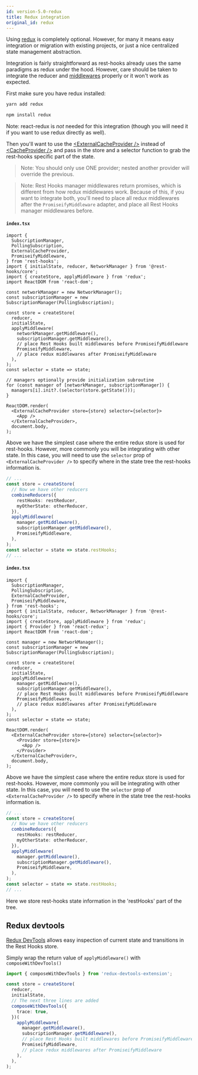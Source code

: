 ```yaml
---
id: version-5.0-redux
title: Redux integration
original_id: redux
---
```


Using [redux](https://redux.js.org/) is completely optional. However, for many it means easy integration or migration
with existing projects, or just a nice centralized state management abstraction.

Integration is fairly straightforward as rest-hooks already uses the same paradigms as redux under
the hood. However, care should be taken to integrate the reducer and [middlewares](../api/Manager.md) properly
or it won't work as expected.

First make sure you have redux installed:

<!--DOCUSAURUS_CODE_TABS-->
<!--yarn-->

```bash
yarn add redux
```

<!--npm-->

```bash
npm install redux
```

<!--END_DOCUSAURUS_CODE_TABS-->

Note: react-redux is _not_ needed for this integration (though you will need it if you want to use redux directly as well).

Then you'll want to use the [\<ExternalCacheProvider />](../api/ExternalCacheProvider.md) instead of
[\<CacheProvider />](../api/CacheProvider.md) and pass in the store and a selector function to grab
the rest-hooks specific part of the state.

> Note: You should only use ONE provider; nested another provider will override the previous.

> Note: Rest Hooks manager middlewares return promises, which is different from how redux middlewares work.
> Because of this, if you want to integrate both, you'll need to place all redux middlewares
> after the `PromiseifyMiddleware` adapter, and place all Rest Hooks manager middlewares before.

<!--DOCUSAURUS_CODE_TABS-->
<!--just Rest Hooks-->

#### `index.tsx`

```tsx
import {
  SubscriptionManager,
  PollingSubscription,
  ExternalCacheProvider,
  PromiseifyMiddleware,
} from 'rest-hooks';
import { initialState, reducer, NetworkManager } from '@rest-hooks/core';
import { createStore, applyMiddleware } from 'redux';
import ReactDOM from 'react-dom';

const networkManager = new NetworkManager();
const subscriptionManager = new SubscriptionManager(PollingSubscription);

const store = createStore(
  reducer,
  initialState,
  applyMiddleware(
    networkManager.getMiddleware(),
    subscriptionManager.getMiddleware(),
    // place Rest Hooks built middlewares before PromiseifyMiddleware
    PromiseifyMiddleware,
    // place redux middlewares after PromiseifyMiddleware
  ),
);
const selector = state => state;

// managers optionally provide initialization subroutine
for (const manager of [networkManager, subscriptionManager]) {
  managers[i].init?.(selector(store.getState()));
}

ReactDOM.render(
  <ExternalCacheProvider store={store} selector={selector}>
    <App />
  </ExternalCacheProvider>,
  document.body,
);
```

Above we have the simplest case where the entire redux store is used for rest-hooks.
However, more commonly you will be integrating with other state. In this case, you
will need to use the `selector` prop of `<ExternalCacheProvider />` to specify
where in the state tree the rest-hooks information is.

```typescript
// ...
const store = createStore(
  // Now we have other reducers
  combineReducers({
    restHooks: restReducer,
    myOtherState: otherReducer,
  }),
  applyMiddleware(
    manager.getMiddleware(),
    subscriptionManager.getMiddleware(),
    PromiseifyMiddleware,
  ),
);
const selector = state => state.restHooks;
// ...
```

<!--with React-Redux-->

#### `index.tsx`

```tsx
import {
  SubscriptionManager,
  PollingSubscription,
  ExternalCacheProvider,
  PromiseifyMiddleware,
} from 'rest-hooks';
import { initialState, reducer, NetworkManager } from '@rest-hooks/core';
import { createStore, applyMiddleware } from 'redux';
import { Provider } from 'react-redux';
import ReactDOM from 'react-dom';

const manager = new NetworkManager();
const subscriptionManager = new SubscriptionManager(PollingSubscription);

const store = createStore(
  reducer,
  initialState,
  applyMiddleware(
    manager.getMiddleware(),
    subscriptionManager.getMiddleware(),
    // place Rest Hooks built middlewares before PromiseifyMiddleware
    PromiseifyMiddleware,
    // place redux middlewares after PromiseifyMiddleware
  ),
);
const selector = state => state;

ReactDOM.render(
  <ExternalCacheProvider store={store} selector={selector}>
    <Provider store={store}>
      <App />
    </Provider>
  </ExternalCacheProvider>,
  document.body,
);
```

Above we have the simplest case where the entire redux store is used for rest-hooks.
However, more commonly you will be integrating with other state. In this case, you
will need to use the `selector` prop of `<ExternalCacheProvider />` to specify
where in the state tree the rest-hooks information is.

```typescript
// ...
const store = createStore(
  // Now we have other reducers
  combineReducers({
    restHooks: restReducer,
    myOtherState: otherReducer,
  }),
  applyMiddleware(
    manager.getMiddleware(),
    subscriptionManager.getMiddleware(),
    PromiseifyMiddleware,
  ),
);
const selector = state => state.restHooks;
// ...
```

<!--END_DOCUSAURUS_CODE_TABS-->

Here we store rest-hooks state information in the 'restHooks' part of the tree.

## Redux devtools

[Redux DevTools](https://github.com/reduxjs/redux-devtools) allows easy inspection of current
state and transitions in the Rest Hooks store.

Simply wrap the return value of `applyMiddleware()` with `composeWithDevTools()`

```typescript
import { composeWithDevTools } from 'redux-devtools-extension';

const store = createStore(
  reducer,
  initialState,
  // The next three lines are added
  composeWithDevTools({
    trace: true,
  })(
    applyMiddleware(
      manager.getMiddleware(),
      subscriptionManager.getMiddleware(),
      // place Rest Hooks built middlewares before PromiseifyMiddleware
      PromiseifyMiddleware,
      // place redux middlewares after PromiseifyMiddleware
    ),
  ),
);
```

